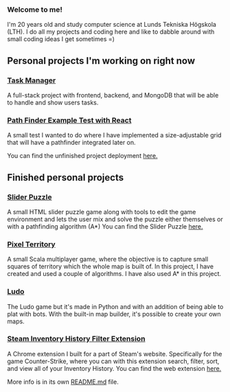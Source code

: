 ### Welcome to me!
I'm 20 years old and study computer science at Lunds Tekniska Högskola (LTH).
I do all my projects and coding here and like to dabble around with small coding ideas I get sometimes =)

## Personal projects I'm working on right now

### [Task Manager](https://github.com/K3lvin4SY/Task-Manager "Read More")
A full-stack project with frontend, backend, and MongoDB that will be able to handle and show users tasks.

### [Path Finder Example Test with React](https://github.com/K3lvin4SY/Path-Finder-React-Example)
A small test I wanted to do where I have implemented a size-adjustable grid that will have a pathfinder integrated later on.

You can find the unfinished project deployment [here.](https://k3lvin4sy.github.io/Path-Finder-React-Example/)

## Finished personal projects

### [Slider Puzzle](https://github.com/K3lvin4SY/Slider-Puzzle)
A small HTML slider puzzle game along with tools to edit the game environment and lets the user mix and solve the puzzle either themselves or with a pathfinding algorithm (A*)
You can find the Slider Puzzle [here.](https://k3lvin4sy.github.io/Slider-Puzzle/)

### [Pixel Territory](https://github.com/K3lvin4SY/Pixel-Territory)
A small Scala multiplayer game, where the objective is to capture small squares of territory which the whole map is built of.
In this project, I have created and used a couple of algorithms. I have also used A* in this project.

### [Ludo](https://github.com/K3lvin4SY/Ludo)
The Ludo game but it's made in Python and with an addition of being able to plat with bots.
With the built-in map builder, it's possible to create your own maps.

### [Steam Inventory History Filter Extension](https://github.com/K3lvin4SY/Steam-Inventory-History-Filter-Extension)
A Chrome extension I built for a part of Steam's website.
Specifically for the game Counter-Strike, where you can with this extension search, filter, sort, and view all of your Inventory History.
You can find the web extension [here.](https://chromewebstore.google.com/detail/csgo-history-utility-filt/deikmkamfnmgcpdncpekplbihdnhgncd?pli=1)

More info is in its own [README.md](https://github.com/K3lvin4SY/Steam-Inventory-History-Filter-Extension/blob/main/README.md) file.

<!--
**K3lvin4SY/K3lvin4SY** is a ✨ _special_ ✨ repository because its `README.md` (this file) appears on your GitHub profile.

Here are some ideas to get you started:

- 🔭 I’m currently working on ...
- 🌱 I’m currently learning ...
- 👯 I’m looking to collaborate on ...
- 🤔 I’m looking for help with ...
- 💬 Ask me about ...
- 📫 How to reach me: ...
- 😄 Pronouns: ...
- ⚡ Fun fact: ...
-->
